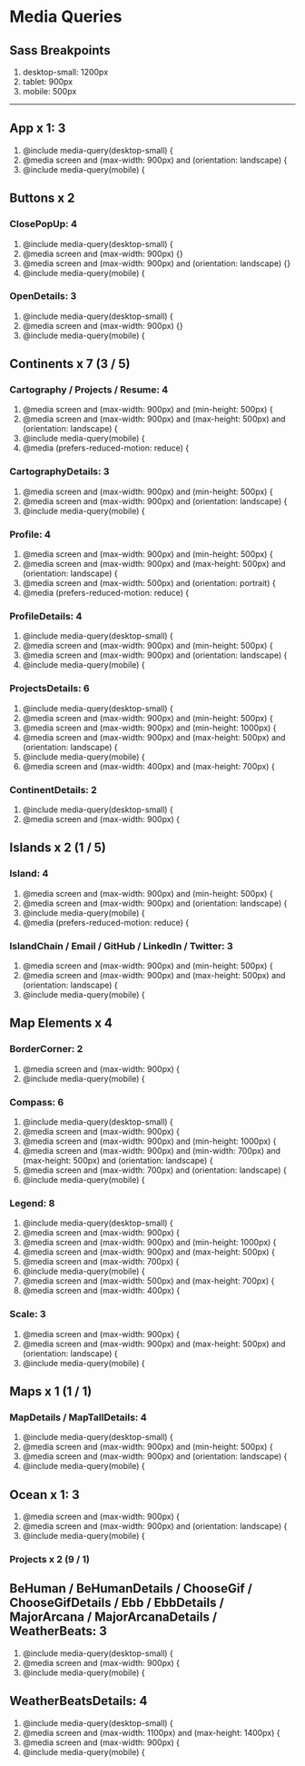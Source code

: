 # Media Queries

## Sass Breakpoints
1. desktop-small: 1200px
1. tablet: 900px
1. mobile: 500px
---


## App x 1: 3
1. @include media-query(desktop-small) {
1. @media screen and (max-width: 900px) and (orientation: landscape) {
1. @include media-query(mobile) {


## Buttons x 2
### ClosePopUp: 4
1. @include media-query(desktop-small) {
1. @media screen and (max-width: 900px) {}
1. @media screen and (max-width: 900px) and (orientation: landscape) {}
1. @include media-query(mobile) {

### OpenDetails: 3
1. @include media-query(desktop-small) {
1. @media screen and (max-width: 900px) {}
1. @include media-query(mobile) {


## Continents x 7 (3 / 5)
### Cartography / Projects / Resume: 4
1. @media screen and (max-width: 900px) and (min-height: 500px) {
1. @media screen and (max-width: 900px) and (max-height: 500px) and (orientation: landscape) {
1. @include media-query(mobile) {
1. @media (prefers-reduced-motion: reduce) {

### CartographyDetails: 3
1. @media screen and (max-width: 900px) and (min-height: 500px) {
1. @media screen and (max-width: 900px) and (orientation: landscape) {
1. @include media-query(mobile) {

### Profile: 4
1. @media screen and (max-width: 900px) and (min-height: 500px) {
1. @media screen and (max-width: 900px) and (max-height: 500px) and (orientation: landscape) {
1. @media screen and (max-width: 500px) and (orientation: portrait) {
1. @media (prefers-reduced-motion: reduce) {

### ProfileDetails: 4
1. @include media-query(desktop-small) {
1. @media screen and (max-width: 900px) and (min-height: 500px) {
1. @media screen and (max-width: 900px) and (orientation: landscape) {
1. @include media-query(mobile) {

### ProjectsDetails: 6
1. @include media-query(desktop-small) {
1. @media screen and (max-width: 900px) and (min-height: 500px) {
1. @media screen and (max-width: 900px) and (min-height: 1000px) {
1. @media screen and (max-width: 900px) and (max-height: 500px) and (orientation: landscape) {
1. @include media-query(mobile) {
1. @media screen and (max-width: 400px) and (max-height: 700px) {


### ContinentDetails: 2
1. @include media-query(desktop-small) {
1. @media screen and (max-width: 900px) {


## Islands x 2 (1 / 5)
### Island: 4
1. @media screen and (max-width: 900px) and (min-height: 500px) {
1. @media screen and (max-width: 900px) and (orientation: landscape) {
1. @include media-query(mobile) {
1. @media (prefers-reduced-motion: reduce) {

### IslandChain / Email / GitHub / LinkedIn / Twitter: 3
1. @media screen and (max-width: 900px) and (min-height: 500px) {
1. @media screen and (max-width: 900px) and (max-height: 500px) and (orientation: landscape) {
1. @include media-query(mobile) {


## Map Elements x 4
### BorderCorner: 2
1. @media screen and (max-width: 900px) {
1. @include media-query(mobile) {

### Compass: 6
1. @include media-query(desktop-small) {
1. @media screen and (max-width: 900px) {
1. @media screen and (max-width: 900px) and (min-height: 1000px) {
1. @media screen and (max-width: 900px) and (min-width: 700px) and (max-height: 500px) and (orientation: landscape) {
1. @media screen and (max-width: 700px) and (orientation: landscape) {
1. @include media-query(mobile) {

### Legend: 8
1. @include media-query(desktop-small) {
1. @media screen and (max-width: 900px) {
1. @media screen and (max-width: 900px) and (min-height: 1000px) {
1. @media screen and (max-width: 900px) and (max-height: 500px) {
1. @media screen and (max-width: 700px) {
1. @include media-query(mobile) {
1. @media screen and (max-width: 500px) and (max-height: 700px) {
1. @media screen and (max-width: 400px) {

### Scale: 3
1. @media screen and (max-width: 900px) {
1. @media screen and (max-width: 900px) and (max-height: 500px) and (orientation: landscape) {
1. @include media-query(mobile) {


## Maps x 1 (1 / 1)
### MapDetails / MapTallDetails: 4
1. @include media-query(desktop-small) {
1. @media screen and (max-width: 900px) and (min-height: 500px) {
1. @media screen and (max-width: 900px) and (orientation: landscape) {
1. @include media-query(mobile) {


## Ocean x 1: 3
1. @media screen and (max-width: 900px) {
1. @media screen and (max-width: 900px) and (orientation: landscape) {
1. @include media-query(mobile) {


### Projects x 2 (9 / 1)
## BeHuman / BeHumanDetails / ChooseGif / ChooseGifDetails / Ebb / EbbDetails / MajorArcana / MajorArcanaDetails / WeatherBeats: 3
1. @include media-query(desktop-small) {
1. @media screen and (max-width: 900px) {
1. @include media-query(mobile) {

## WeatherBeatsDetails: 4
1. @include media-query(desktop-small) {
1. @media screen and (max-width: 1100px) and (max-height: 1400px) {
1. @media screen and (max-width: 900px) {
1. @include media-query(mobile) {
